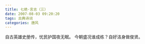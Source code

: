 ```yaml
---
title: 七绝·言志（三）
date: 2007-08-03 09:20:20
tags: 古典诗词
categories: 唐风
---
```

自古英雄史册传，忧民护国夜无眠。
今朝盛况谁成栋？自好洁身做俊贤。